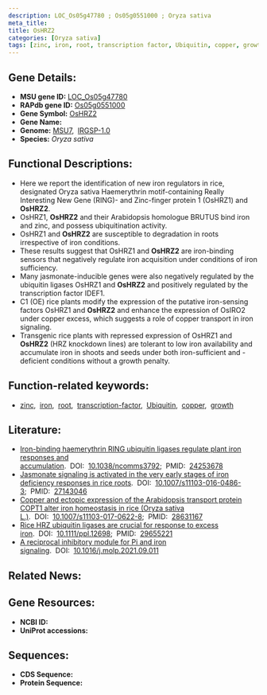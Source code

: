 ```yaml
---
description: LOC_Os05g47780 ; Os05g0551000 ; Oryza sativa
meta_title:
title: OsHRZ2
categories: [Oryza sativa]
tags: [zinc, iron, root, transcription factor, Ubiquitin, copper, growth]
---
```


## Gene Details:
- **MSU gene ID:** [LOC_Os05g47780](http://rice.uga.edu/cgi-bin/ORF_infopage.cgi?orf=LOC_Os05g47780)  
- **RAPdb gene ID:** [Os05g0551000](https://rapdb.dna.affrc.go.jp/locus/?name=Os05g0551000)  
- **Gene Symbol:** <u>OsHRZ2</u>
- **Gene Name:**
- **Genome:**  [MSU7](http://rice.uga.edu/),&nbsp;&nbsp;[IRGSP-1.0](https://rapdb.dna.affrc.go.jp/download/irgsp1.html)
- **Species:** *Oryza sativa*

## Functional Descriptions:
   - Here we report the identification of new iron regulators in rice, designated Oryza sativa Haemerythrin motif-containing Really Interesting New Gene (RING)- and Zinc-finger protein 1 (OsHRZ1) and **OsHRZ2**.
   - OsHRZ1, **OsHRZ2** and their Arabidopsis homologue BRUTUS bind iron and zinc, and possess ubiquitination activity.
   - OsHRZ1 and **OsHRZ2** are susceptible to degradation in roots irrespective of iron conditions.
   - These results suggest that OsHRZ1 and **OsHRZ2** are iron-binding sensors that negatively regulate iron acquisition under conditions of iron sufficiency.
   - Many jasmonate-inducible genes were also negatively regulated by the ubiquitin ligases OsHRZ1 and **OsHRZ2** and positively regulated by the transcription factor IDEF1.
   - C1 (OE) rice plants modify the expression of the putative iron-sensing factors OsHRZ1 and **OsHRZ2** and enhance the expression of OsIRO2 under copper excess, which suggests a role of copper transport in iron signaling.
   - Transgenic rice plants with repressed expression of OsHRZ1 and **OsHRZ2** (HRZ knockdown lines) are tolerant to low iron availability and accumulate iron in shoots and seeds under both iron-sufficient and -deficient conditions without a growth penalty.

## Function-related keywords:
   - [zinc](/tags/zinc/),&nbsp;&nbsp;[iron](/tags/iron/),&nbsp;&nbsp;[root](/tags/root/),&nbsp;&nbsp;[transcription-factor](/tags/transcription-factor/),&nbsp;&nbsp;[Ubiquitin](/tags/Ubiquitin/),&nbsp;&nbsp;[copper](/tags/copper/),&nbsp;&nbsp;[growth](/tags/growth/)

## Literature:
   - [Iron-binding haemerythrin RING ubiquitin ligases regulate plant iron responses and accumulation](https://www.doi.org/10.1038/ncomms3792).&nbsp;&nbsp;DOI:&nbsp;&nbsp;[10.1038/ncomms3792](https://www.doi.org/10.1038/ncomms3792);&nbsp;&nbsp;PMID:&nbsp;&nbsp;[24253678](https://pubmed.ncbi.nlm.nih.gov/24253678/)
   - [Jasmonate signaling is activated in the very early stages of iron deficiency responses in rice roots](https://www.doi.org/10.1007/s11103-016-0486-3).&nbsp;&nbsp;DOI:&nbsp;&nbsp;[10.1007/s11103-016-0486-3](https://www.doi.org/10.1007/s11103-016-0486-3);&nbsp;&nbsp;PMID:&nbsp;&nbsp;[27143046](https://pubmed.ncbi.nlm.nih.gov/27143046/)
   - [Copper and ectopic expression of the Arabidopsis transport protein COPT1 alter iron homeostasis in rice (Oryza sativa L.)](https://www.doi.org/10.1007/s11103-017-0622-8).&nbsp;&nbsp;DOI:&nbsp;&nbsp;[10.1007/s11103-017-0622-8](https://www.doi.org/10.1007/s11103-017-0622-8);&nbsp;&nbsp;PMID:&nbsp;&nbsp;[28631167](https://pubmed.ncbi.nlm.nih.gov/28631167/)
   - [Rice HRZ ubiquitin ligases are crucial for response to excess iron](https://www.doi.org/10.1111/ppl.12698).&nbsp;&nbsp;DOI:&nbsp;&nbsp;[10.1111/ppl.12698](https://www.doi.org/10.1111/ppl.12698);&nbsp;&nbsp;PMID:&nbsp;&nbsp;[29655221](https://pubmed.ncbi.nlm.nih.gov/29655221/)
   - [A reciprocal inhibitory module for Pi and iron signaling](https://www.doi.org/10.1016/j.molp.2021.09.011).&nbsp;&nbsp;DOI:&nbsp;&nbsp;[10.1016/j.molp.2021.09.011](https://www.doi.org/10.1016/j.molp.2021.09.011)

## Related News:

## Gene Resources:
- **NCBI ID:**  []()
- **UniProt accessions:** [](https://www.uniprot.org/uniprotkb//entry)

## Sequences:
- **CDS Sequence:**
- **Protein Sequence:**
